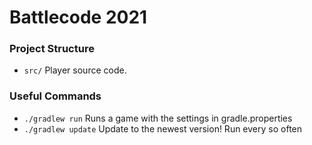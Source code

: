 # Battlecode 2021

### Project Structure

- `src/`
    Player source code.

### Useful Commands

- `./gradlew run`
    Runs a game with the settings in gradle.properties
- `./gradlew update`
    Update to the newest version! Run every so often
